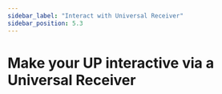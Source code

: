 ```yaml
---
sidebar_label: "Interact with Universal Receiver"
sidebar_position: 5.3
---
```


# Make your UP interactive via a Universal Receiver
